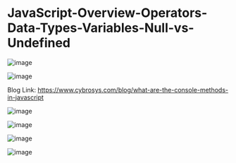 # JavaScript-Overview-Operators-Data-Types-Variables-Null-vs-Undefined

![image](https://github.com/user-attachments/assets/1a9b65e6-3d70-4495-a35b-57ac70649e7a)


**<script src="myScript.js"></script>**

![image](https://github.com/user-attachments/assets/2a32ebb0-03df-47b8-9990-53a0415e36df)

Blog Link: https://www.cybrosys.com/blog/what-are-the-console-methods-in-javascript

![image](https://github.com/user-attachments/assets/d4b517e3-658d-4946-aa43-38fdf9805f9d)

![image](https://github.com/user-attachments/assets/df306146-5afb-44aa-aaba-37d7d791f82f)

![image](https://github.com/user-attachments/assets/8f37dc3f-c9ce-48d5-81e4-6055f8fc096f)

![image](https://github.com/user-attachments/assets/732d6864-c4c3-4a9b-81c9-7bbc3fbc4a28)
